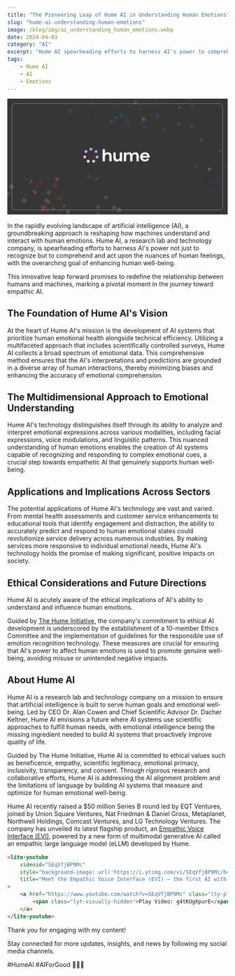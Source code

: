 ```yaml
---
title: "The Pioneering Leap of Hume AI in Understanding Human Emotions"
slug: "hume-ai-understanding-human-emotions"
image: /blog/img/ai_understanding_human_emotions.webp
date: 2024-04-03
category: "AI"
excerpt: "Hume AI spearheading efforts to harness AI's power to comprehend and act upon the nuances of human feelings."
tags:
    - Hume AI
    - AI
    - Emotions
---
```

![ai_understanding_human_emotions.webp](..%2Fimages%2Fai_understanding_human_emotions.webp)

In the rapidly evolving landscape of artificial intelligence (AI), a groundbreaking approach is reshaping how machines understand and interact with human emotions. Hume AI, a research lab and technology company, is spearheading efforts to harness AI's power not just to recognize but to comprehend and act upon the nuances of human feelings, with the overarching goal of enhancing human well-being. 

This innovative leap forward promises to redefine the relationship between humans and machines, marking a pivotal moment in the journey toward empathic AI.

## The Foundation of Hume AI's Vision

At the heart of Hume AI's mission is the development of AI systems that prioritize human emotional health alongside technical efficiency. Utilizing a multifaceted approach that includes scientifically controlled surveys, Hume AI collects a broad spectrum of emotional data. This comprehensive method ensures that the AI's interpretations and predictions are grounded in a diverse array of human interactions, thereby minimizing biases and enhancing the accuracy of emotional comprehension.

## The Multidimensional Approach to Emotional Understanding

Hume AI's technology distinguishes itself through its ability to analyze and interpret emotional expressions across various modalities, including facial expressions, voice modulations, and linguistic patterns. This nuanced understanding of human emotions enables the creation of AI systems capable of recognizing and responding to complex emotional cues, a crucial step towards empathetic AI that genuinely supports human well-being.

## Applications and Implications Across Sectors

The potential applications of Hume AI's technology are vast and varied. From mental health assessments and customer service enhancements to educational tools that identify engagement and distraction, the ability to accurately predict and respond to human emotional states could revolutionize service delivery across numerous industries. By making services more responsive to individual emotional needs, Hume AI's technology holds the promise of making significant, positive impacts on society.

## Ethical Considerations and Future Directions

Hume AI is acutely aware of the ethical implications of AI's ability to understand and influence human emotions. 

Guided by [The Hume Initiative](https://thehumeinitiative.org/), the company's commitment to ethical AI development is underscored by the establishment of a 10-member Ethics Committee and the implementation of guidelines for the responsible use of emotion recognition technology. These measures are crucial for ensuring that AI's power to affect human emotions is used to promote genuine well-being, avoiding misuse or unintended negative impacts.

## About Hume AI

Hume AI is a research lab and technology company on a mission to ensure that artificial intelligence is built to serve human goals and emotional well-being. Led by CEO Dr. Alan Cowen and Chief Scientific Advisor Dr. Dacher Keltner, Hume AI envisions a future where AI systems use scientific approaches to fulfill human needs, with emotional intelligence being the missing ingredient needed to build AI systems that proactively improve quality of life.

Guided by The Hume Initiative, Hume AI is committed to ethical values such as beneficence, empathy, scientific legitimacy, emotional primacy, inclusivity, transparency, and consent. Through rigorous research and collaborative efforts, Hume AI is addressing the AI alignment problem and the limitations of language by building AI systems that measure and optimize for human emotional well-being.

Hume AI recently raised a $50 million Series B round led by EQT Ventures, joined by Union Square Ventures, Nat Friedman & Daniel Gross, Metaplanet, Northwell Holdings, Comcast Ventures, and LG Technology Ventures. The company has unveiled its latest flagship product, an [Empathic Voice Interface (EVI)](https://www.hume.ai/products#empathicVoiceInterface), powered by a new form of multimodal generative AI called an empathic large language model (eLLM) developed by Hume.

```html +parse
<lite-youtube
    videoid="SEqVfjBP9Mc"
    style="background-image: url('https://i.ytimg.com/vi/SEqVfjBP9Mc/hqdefault.jpg');"
    title="Meet the Empathic Voice Interface (EVI) – the first AI with emotional intelligence"
>
    <a href="https://www.youtube.com/watch?v=SEqVfjBP9Mc" class="lty-playbtn" title="Play Video">
        <span class="lyt-visually-hidden">Play Video: g4tKUgXpurE</span>
    </a>
</lite-youtube>
```

Thank you for engaging with my content!

Stay connected for more updates, insights, and news by following my social media channels.

#HumeAI #AIForGood 🚀🤖🌟
